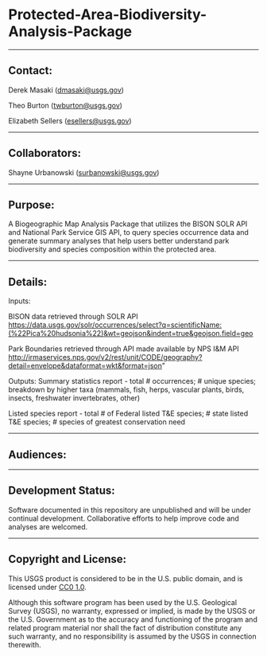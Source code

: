 # Protected-Area-Biodiversity-Analysis-Package

-----------
Contact:
-----------
Derek Masaki (dmasaki@usgs.gov)

Theo Burton (twburton@usgs.gov)

Elizabeth Sellers (esellers@usgs.gov)

-----------
Collaborators:
-----------
Shayne Urbanowski (surbanowski@usgs.gov)

-----------
Purpose:
-----------
A Biogeographic Map Analysis Package that utilizes the BISON SOLR API and National Park Service GIS API, to query species occurrence data and generate summary analyses that help users better understand park biodiversity and species composition within the protected area.  

-----------
Details:
-----------
Inputs:

BISON data retrieved through SOLR API
https://data.usgs.gov/solr/occurrences/select?q=scientificName:(%22Pica%20hudsonia%22)&wt=geojson&indent=true&geojson.field=geo

Park Boundaries retrieved through API made available by NPS I&M API
http://irmaservices.nps.gov/v2/rest/unit/CODE/geography?detail=envelope&dataformat=wkt&format=json"

Outputs:
Summary statistics report - total # occurrences; # unique species; breakdown by higher taxa (mammals, fish, herps, vascular plants, birds, insects, freshwater invertebrates, other)

Listed species report - total # of Federal listed T&E species; # state listed T&E species; # species of greatest conservation need

-----------
Audiences:
-----------

-----------
Development Status:
-------------------
Software documented in this repository are unpublished and will be under continual development.  Collaborative efforts to help improve code and analyses are welcomed.

----------------------
Copyright and License:
---------------------
This USGS product is considered to be in the U.S. public domain, and is licensed under
[CC0 1.0](https://creativecommons.org/publicdomain/zero/1.0/).

Although this software program has been used by the U.S. Geological Survey (USGS), no warranty, expressed or implied,
is made by the USGS or the U.S. Government as to the accuracy and functioning of the program and related program
material nor shall the fact of distribution constitute any such warranty, and no responsibility is assumed by the
USGS in connection therewith.
